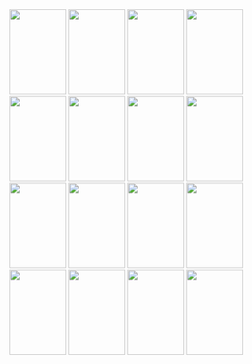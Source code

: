 <img src="https://github.com/AshutoshSahu913/Blog_app/assets/99418524/f39b4e31-6aab-474e-988c-6ba53f4d7666" height="150" width="100">
<img src="https://github.com/AshutoshSahu913/Blog_app/assets/99418524/186beb4a-266a-4be3-aed5-0abd164fd322" height="150" width="100">
<img src="https://github.com/AshutoshSahu913/Blog_app/assets/99418524/d48cb97f-f87a-4422-9b2b-f0b00e7c18e1" height="150" width="100">
<img src="https://github.com/AshutoshSahu913/Blog_app/assets/99418524/92ed458f-bef7-47cd-9ef5-74409f88c4fb" height="150" width="100">
<img src="https://github.com/AshutoshSahu913/Blog_app/assets/99418524/e521099b-bbb3-43fe-809f-77bb30f674c9" height="150" width="100">
<img src="https://github.com/AshutoshSahu913/Blog_app/assets/99418524/86235c9b-3d7d-4697-a721-f0e38008edea" height="150" width="100">
<img src="https://github.com/AshutoshSahu913/Blog_app/assets/99418524/17b60b78-6e94-4d30-8503-997768679480" height="150" width="100">
<img src="https://github.com/AshutoshSahu913/Blog_app/assets/99418524/ccdc598d-4c4d-497d-8b90-79ac7a7d956a" height="150" width="100">
<img src="https://github.com/AshutoshSahu913/Blog_app/assets/99418524/b9a6484b-8a3e-4e60-a54d-3b4854c7531f" height="150" width="100">
<img src="https://github.com/AshutoshSahu913/Blog_app/assets/99418524/55747956-ba06-4840-a581-4e24fce9c272" height="150" width="100">
<img src="https://github.com/AshutoshSahu913/Blog_app/assets/99418524/295a4d8b-f2b2-4137-975e-dbef05814f61" height="150" width="100">
<img src="https://github.com/AshutoshSahu913/Blog_app/assets/99418524/933df3bb-f335-412e-a709-1d5fb8892ac9" height="150" width="100">
<img src="https://github.com/AshutoshSahu913/Blog_app/assets/99418524/433d4480-4fef-4bde-8a58-e492b658343c" height="150" width="100">
<img src="https://github.com/AshutoshSahu913/Blog_app/assets/99418524/1f0287a7-afd1-46a9-98fa-442ec41ea606" height="150" width="100">
<img src="https://github.com/AshutoshSahu913/Blog_app/assets/99418524/62150c7c-b5ae-4767-9ffd-b4cf7bd7ee5a" height="150" width="100">
<img src="https://github.com/AshutoshSahu913/Blog_app/assets/99418524/4bdc6df3-901e-4f7f-90da-125b98126a27" height="150" width="100">

